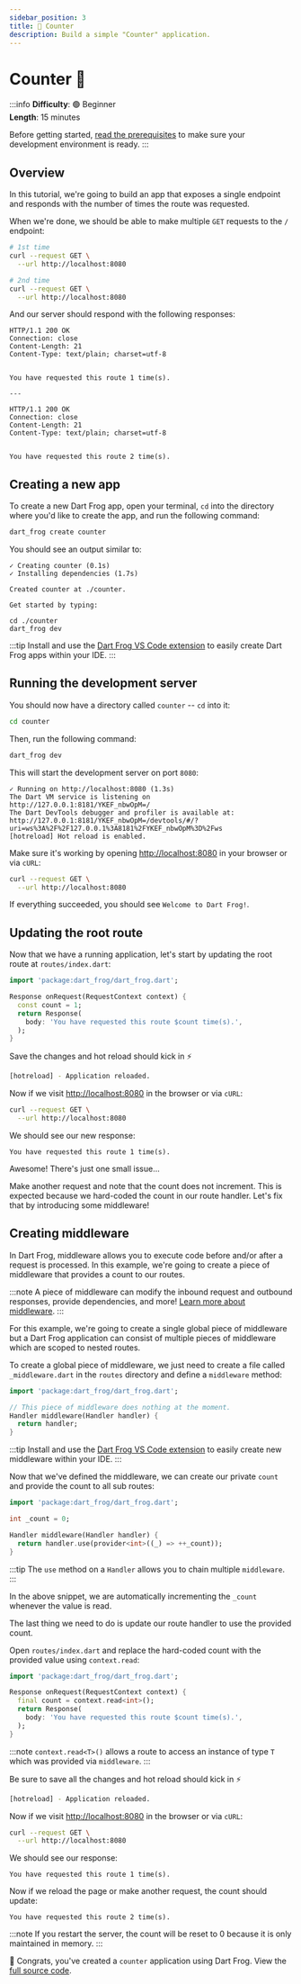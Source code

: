 ```yaml
---
sidebar_position: 3
title: 🔢 Counter
description: Build a simple "Counter" application.
---
```


# Counter 🔢

:::info
**Difficulty**: 🟢 Beginner<br/>
**Length**: 15 minutes

Before getting started, [read the prerequisites](/docs/overview#prerequisites) to make sure your development environment is ready.
:::

## Overview

In this tutorial, we're going to build an app that exposes a single endpoint and responds with the number of times the route was requested.

When we're done, we should be able to make multiple `GET` requests to the `/` endpoint:

```bash
# 1st time
curl --request GET \
  --url http://localhost:8080

# 2nd time
curl --request GET \
  --url http://localhost:8080
```

And our server should respond with the following responses:

```
HTTP/1.1 200 OK
Connection: close
Content-Length: 21
Content-Type: text/plain; charset=utf-8


You have requested this route 1 time(s).

---

HTTP/1.1 200 OK
Connection: close
Content-Length: 21
Content-Type: text/plain; charset=utf-8


You have requested this route 2 time(s).
```

## Creating a new app

To create a new Dart Frog app, open your terminal, `cd` into the directory where you'd like to create the app, and run the following command:

```bash
dart_frog create counter
```

You should see an output similar to:

```
✓ Creating counter (0.1s)
✓ Installing dependencies (1.7s)

Created counter at ./counter.

Get started by typing:

cd ./counter
dart_frog dev
```

:::tip
Install and use the [Dart Frog VS Code extension](https://marketplace.visualstudio.com/items?itemName=VeryGoodVentures.dart-frog) to easily create Dart Frog apps within your IDE.
:::

## Running the development server

You should now have a directory called `counter` -- `cd` into it:

```bash
cd counter
```

Then, run the following command:

```bash
dart_frog dev
```

This will start the development server on port `8080`:

```
✓ Running on http://localhost:8080 (1.3s)
The Dart VM service is listening on http://127.0.0.1:8181/YKEF_nbwOpM=/
The Dart DevTools debugger and profiler is available at: http://127.0.0.1:8181/YKEF_nbwOpM=/devtools/#/?uri=ws%3A%2F%2F127.0.0.1%3A8181%2FYKEF_nbwOpM%3D%2Fws
[hotreload] Hot reload is enabled.
```

Make sure it's working by opening [http://localhost:8080](http://localhost:8080) in your browser or via `cURL`:

```bash
curl --request GET \
  --url http://localhost:8080
```

If everything succeeded, you should see `Welcome to Dart Frog!`.

## Updating the root route

Now that we have a running application, let's start by updating the root route at `routes/index.dart`:

```dart
import 'package:dart_frog/dart_frog.dart';

Response onRequest(RequestContext context) {
  const count = 1;
  return Response(
    body: 'You have requested this route $count time(s).',
  );
}
```

Save the changes and hot reload should kick in ⚡️

```bash
[hotreload] - Application reloaded.
```

Now if we visit [http://localhost:8080](http://localhost:8080) in the browser or via `cURL`:

```bash
curl --request GET \
  --url http://localhost:8080
```

We should see our new response:

```
You have requested this route 1 time(s).
```

Awesome! There's just one small issue...

Make another request and note that the count does not increment. This is expected because we hard-coded the count in our route handler. Let's fix that by introducing some middleware!

## Creating middleware

In Dart Frog, middleware allows you to execute code before and/or after a request is processed. In this example, we're going to create a piece of middleware that provides a count to our routes.

:::note
A piece of middleware can modify the inbound request and outbound responses, provide dependencies, and more! [Learn more about middleware](/docs/basics/middleware).
:::

For this example, we're going to create a single global piece of middleware but a Dart Frog application can consist of multiple pieces of middleware which are scoped to nested routes.

To create a global piece of middleware, we just need to create a file called `_middleware.dart` in the `routes` directory and define a `middleware` method:

```dart
import 'package:dart_frog/dart_frog.dart';

// This piece of middleware does nothing at the moment.
Handler middleware(Handler handler) {
  return handler;
}
```

:::tip
Install and use the [Dart Frog VS Code extension](https://marketplace.visualstudio.com/items?itemName=VeryGoodVentures.dart-frog) to easily create new middleware within your IDE.
:::

Now that we've defined the middleware, we can create our private `count` and provide the count to all sub routes:

```dart
import 'package:dart_frog/dart_frog.dart';

int _count = 0;

Handler middleware(Handler handler) {
  return handler.use(provider<int>((_) => ++_count));
}
```

:::tip
The `use` method on a `Handler` allows you to chain multiple `middleware`.
:::

In the above snippet, we are automatically incrementing the `_count` whenever the value is read.

The last thing we need to do is update our route handler to use the provided count.

Open `routes/index.dart` and replace the hard-coded count with the provided value using `context.read`:

```dart
import 'package:dart_frog/dart_frog.dart';

Response onRequest(RequestContext context) {
  final count = context.read<int>();
  return Response(
    body: 'You have requested this route $count time(s).',
  );
}
```

:::note
`context.read<T>()` allows a route to access an instance of type `T` which was provided via `middleware`.
:::

Be sure to save all the changes and hot reload should kick in ⚡️

```bash
[hotreload] - Application reloaded.
```

Now if we visit [http://localhost:8080](http://localhost:8080) in the browser or via `cURL`:

```bash
curl --request GET \
  --url http://localhost:8080
```

We should see our response:

```
You have requested this route 1 time(s).
```

Now if we reload the page or make another request, the count should update:

```
You have requested this route 2 time(s).
```

:::note
If you restart the server, the count will be reset to 0 because it is only maintained in memory.
:::

🎉 Congrats, you've created a `counter` application using Dart Frog. View the [full source code](https://github.com/VeryGoodOpenSource/dart_frog/tree/main/examples/counter).
